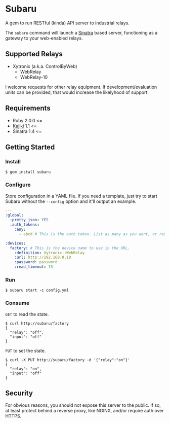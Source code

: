 # Subaru

A gem to run RESTful (kinda) API server to industrial relays.

The `subaru` command will launch a [Sinatra](http://www.sinatrarb.com) based server, functioning as a gateway to your web-enabled relays.

## Supported Relays

- Xytronix (a.k.a. ControlByWeb)
  - WebRelay
  - WebRelay-10

I welcome requests for other relay equipment. If development/evaluation units can be provided, that would increase the likelyhood of support.

## Requirements

- Ruby 2.0.0 <=
- [Kajiki](http://www.kenj.rocks/kajiki/) 1.1 <=
- Sinatra 1.4 <=

## Getting Started

### Install

```
$ gem install subaru
```

### Configure

Store configuration in a YAML file. If you need a template, just try to start Subaru without the `--config` option and it'll output an example.

```yaml
---
:global:
  :pretty_json: YES
  :auth_tokens:
    :any:
      - abcd # This is the auth token. List as many as you want, or remove it to disable auth.

:devices:
  factory: # This is the device name to use in the URL.
    :definition: Xytronix::WebRelay
    :url: http://192.168.0.10
    :password: password
    :read_timeout: 15
```

### Run

```
$ subaru start -c config.yml
```

### Consume

`GET` to read the state.

```
$ curl http://subaru/factory
{
  "relay": "off",
  "input": "off"
}
```

`PUT` to set the state.

```
$ curl -X PUT http://subaru/factory -d '{"relay":"on"}'
{
  "relay": "on",
  "input": "off"
}
```

## Security

For obvious reasons, you should not expose this server to the public. If so, at least protect behind a reverse proxy, like NGINX, and/or require auth over HTTPS.
